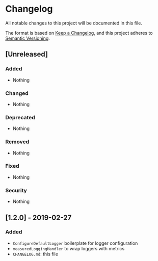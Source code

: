 # Changelog
All notable changes to this project will be documented in this file.

The format is based on [Keep a Changelog](https://keepachangelog.com/en/1.0.0/),
and this project adheres to [Semantic Versioning](https://semver.org/spec/v2.0.0.html).

## [Unreleased]
### Added
- Nothing

### Changed
- Nothing

### Deprecated
- Nothing

### Removed
- Nothing

### Fixed
- Nothing

### Security
- Nothing

## [1.2.0] - 2019-02-27
### Added
- `ConfigureDefaultLogger` boilerplate for logger configuration
- `measuredLoggingHandler` to wrap loggers with metrics
- `CHANGELOG.md`: this file
